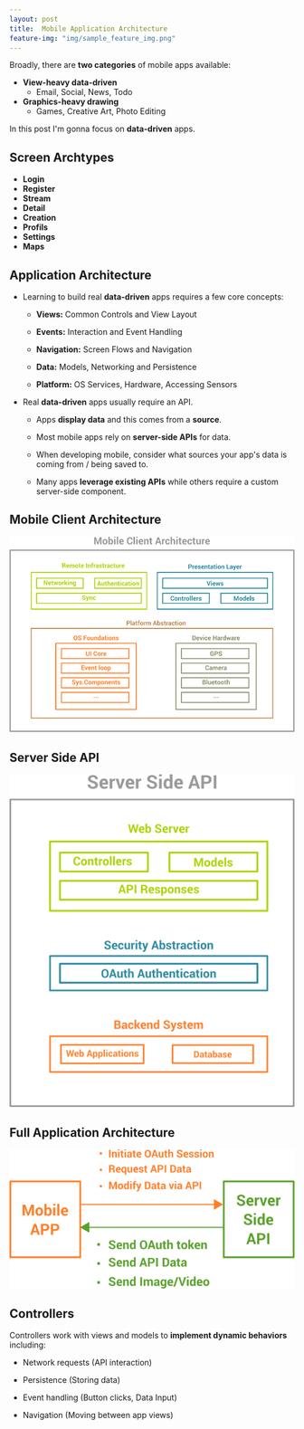 ```yaml
---
layout: post
title:  Mobile Application Architecture
feature-img: "img/sample_feature_img.png"
---
```

Broadly, there are **two categories** of mobile apps available:

* **View-heavy data-driven**
  - Email, Social, News, Todo
* **Graphics-heavy drawing**
  - Games, Creative Art, Photo Editing 

In this post I'm gonna focus on **data-driven** apps.

## Screen Archtypes

- **Login**
- **Register**
- **Stream**
- **Detail**
- **Creation**
- **Profils**
- **Settings**
- **Maps**

## Application Architecture

- Learning to build real **data-driven** apps requires a few core concepts:

  - **Views:** Common Controls and View Layout

  - **Events:** Interaction and Event Handling

  - **Navigation:** Screen Flows and Navigation

  - **Data:** Models, Networking and Persistence

  - **Platform:** OS Services, Hardware, Accessing Sensors

- Real **data-driven** apps usually require an API.

  - Apps **display data** and this comes from a **source**.

  - Most mobile apps rely on **server-side APIs** for data.

  - When developing mobile, consider what sources your app's data is coming from / being saved to.  

  - Many apps **leverage existing APIs** while others require a custom server-side component.

## Mobile Client Architecture

![Mobile_Client_Architecture](/img/Mobile_Client_Architecture.png)
 
## Server Side API

![Server_Side_API](/img/Server_Side_API.png)

## Full Application Architecture

![Full_Architecture_Application](/img/Full_Architecture_Application.png)

## Controllers

Controllers work with views and models to **implement dynamic behaviors** including:

-  Network requests (API interaction)

-  Persistence (Storing data)

-  Event handling (Button clicks, Data Input)

-  Navigation (Moving between app views)


